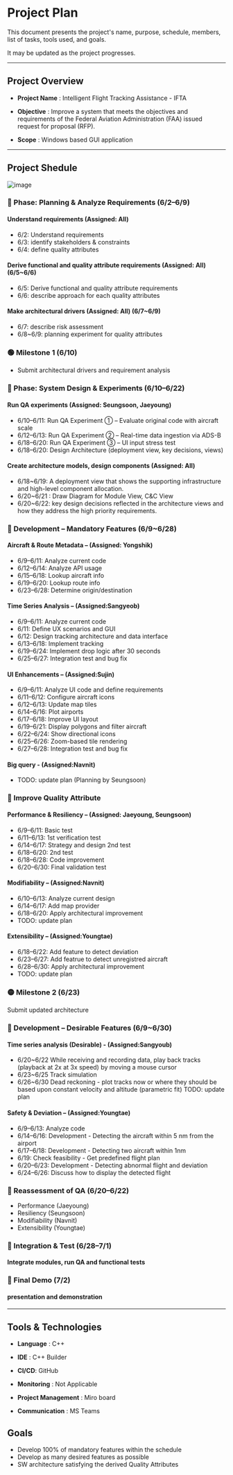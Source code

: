 # Project Plan

This document presents the project's name, purpose, schedule, members, list of tasks, tools used, and goals.

It may be updated as the project progresses.

---

## Project Overview

- **Project Name** : Intelligent Flight Tracking Assistance - IFTA

- **Objective** : Improve a system that meets the objectives and requirements of the Federal Aviation Administration (FAA) issued request for proposal (RFP).

- **Scope** : Windows based GUI application

---
## Project Shedule
![image](https://github.com/user-attachments/assets/a4f609cd-c652-4cc5-ae1e-ef9967e00956)


### 🔹 Phase: Planning & Analyze Requirements (6/2–6/9)
#### Understand requirements (Assigned: All) 

- 6/2: Understand requirements
- 6/3: identify stakeholders & constraints
- 6/4: define quality attributes   

#### Derive functional and quality attribute requirements (Assigned: All) (6/5~6/6)
- 6/5: Derive functional and quality attribute requirements
- 6/6: describe approach for each quality attributes

#### Make architectural drivers (Assigned: All) (6/7~6/9)
- 6/7: describe risk assessment
- 6/8~6/9: planning experiment for quality attributes

### 🟢 Milestone 1 (6/10)

- Submit architectural drivers and requirement analysis


### 🔹 Phase: System Design & Experiments (6/10–6/22)
#### Run QA experiments (Assigned: Seungsoon, Jaeyoung)

- 6/10–6/11: Run QA Experiment ① – Evaluate original code with aircraft scale  
- 6/12–6/13: Run QA Experiment ② – Real-time data ingestion via ADS-B  
- 6/18–6/20: Run QA Experiment ③ – UI input stress test  
- 6/18–6/20: Design Architecture (deployment view, key decisions, views)

#### Create architecture models, design components (Assigned: All)
-	6/18~6/19: A deployment view that shows the supporting infrastructure and high-level component allocation.
-	6/20~6/21 : Draw Diagram for Module View, C&C View
-	6/20~6/22: key design decisions reflected in the architecture views and how they address the high priority requirements.


### 🔹 Development – Mandatory Features (6/9~6/28)

#### Aircraft & Route Metadata – (Assigned: Yongshik)
- 6/9–6/11: Analyze current code  
- 6/12–6/14: Analyze API usage  
- 6/15–6/18: Lookup aircraft info  
- 6/19–6/20: Lookup route info  
- 6/23–6/28: Determine origin/destination  

#### Time Series Analysis –  (Assigned:Sangyeob)
- 6/9–6/11: Analyze current code  
- 6/11: Define UX scenarios and GUI  
- 6/12: Design tracking architecture and data interface  
- 6/13–6/18: Implement tracking  
- 6/19–6/24: Implement drop logic after 30 seconds  
- 6/25–6/27: Integration test and bug fix  

#### UI Enhancements –  (Assigned:Sujin)
- 6/9–6/11: Analyze UI code and define requirements  
- 6/11–6/12: Configure aircraft icons  
- 6/12–6/13: Update map tiles  
- 6/14–6/16: Plot airports  
- 6/17–6/18: Improve UI layout  
- 6/19–6/21: Display polygons and filter aircraft  
- 6/22–6/24: Show directional icons  
- 6/25–6/26: Zoom-based tile rendering  
- 6/27–6/28: Integration test and bug fix   

#### Big query -  (Assigned:Navnit)
- TODO: update plan (Planning by Seungsoon)



### 🔹 Improve Quality Attribute

#### Performance & Resiliency –  (Assigned: Jaeyoung, Seungsoon)
- 6/9–6/11: Basic test  
- 6/11–6/13: 1st verification test  
- 6/14–6/17: Strategy and design 2nd test  
- 6/18–6/20: 2nd test  
- 6/18–6/28: Code improvement  
- 6/20–6/30: Final validation test  

#### Modifiability –  (Assigned:Navnit)
- 6/10–6/13: Analyze current design  
- 6/14–6/17: Add map provider  
- 6/18–6/20: Apply architectural improvement
- TODO: update plan

#### Extensibility –  (Assigned:Youngtae)
- 6/18–6/22: Add feature to detect deviation  
- 6/23–6/27: Add featrue to detect unregistred aircraft
- 6/28–6/30: Apply architectural improvement
- TODO: update plan


### 🟡 Milestone 2 (6/23)

Submit updated architecture



### 🔹 Development – Desirable Features (6/9~6/30)

#### Time series analysis (Desirable) -  (Assigned:Sangyoub)
 - 6/20~6/22 While receiving and recording data, play back tracks (playback at 2x at 3x speed) by moving a mouse cursor
 - 6/23~6/25 Track simulation
 - 6/26~6/30 Dead reckoning - plot tracks now or where they should be based upon constant velocity and altitude (parametric fit)
   TODO: update plan


#### Safety & Deviation –  (Assigned:Youngtae)
- 6/9–6/13: Analyze code  
- 6/14–6/16: Development - Detecting the aircraft within 5 nm from the airport  
- 6/17–6/18: Development - Detecting two aircraft within 1nm  
- 6/19: Check feasibility - Get predefined flight plan  
- 6/20–6/23: Development - Detecting abnormal flight and deviation  
- 6/24–6/26: Discuss how to display the detected flight 



### 🔹 Reassessment of QA (6/20–6/22)
 - Performance (Jaeyoung)
 - Resiliency (Seungsoon)
 - Modifiability (Navnit)
 - Extensibility (Youngtae)




### 🔹 Integration & Test (6/28–7/1)

#### Integrate modules, run QA and functional tests



### 🎯 Final Demo (7/2)

#### presentation and demonstration

---

## Tools & Technologies

- **Language** : C++
- **IDE** : C++ Builder

- **CI/CD**: GitHub

- **Monitoring** : Not Applicable  

- **Project Management** : Miro board

- **Communication** : MS Teams 



## Goals

- Develop 100% of mandatory features within the schedule
- Develop as many desired features as possible
- SW architecture satisfying the derived Quality Attributes
